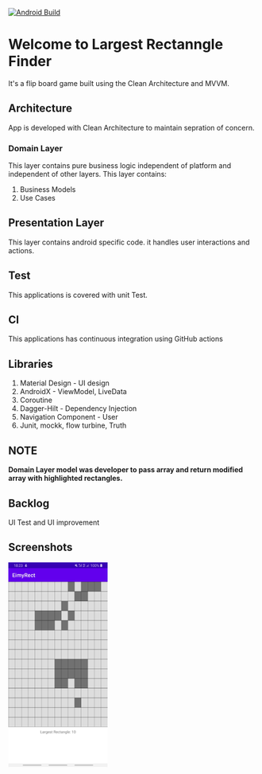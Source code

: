 [![Android Build](https://github.com/junaid-umar/EimyRect/actions/workflows/main_ci.yml/badge.svg)](https://github.com/junaid-umar/EimyRect/actions/workflows/main_ci.yml)

# Welcome to Largest Rectanngle Finder

It's a flip board game built using the Clean Architecture and MVVM.


## Architecture
App is developed with Clean Architecture to maintain sepration of concern.

### Domain Layer

This layer contains pure business logic independent of platform and independent of other layers. This layer contains:

  1.  Business Models
  2.  Use Cases


## Presentation Layer
This layer contains android specific code. it handles user interactions and actions.


## Test
This applications is covered with unit Test.

## CI
This applications has continuous integration using GitHub actions


## Libraries
  1.  Material Design - UI design
  2.  AndroidX - ViewModel, LiveData
  3.  Coroutine 
  4.  Dagger-Hilt -  Dependency Injection
  5.  Navigation Component - User 
  6.  Junit, mockk, flow turbine, Truth 

## NOTE
**Domain Layer model was developer to pass array and return modified array with highlighted rectangles.**

## Backlog

UI Test and UI improvement

## Screenshots

<img src="images/screen1.jpeg" width=200> 
